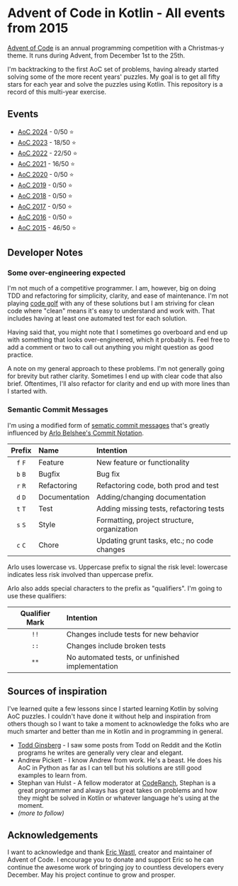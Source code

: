 # Advent of Code in Kotlin - All events from 2015

[Advent of Code](https://adventofcode.com) is an annual programming competition with a Christmas-y theme. It runs during Advent, from December 1st to the 25th.

I'm backtracking to the first AoC set of problems, having already started solving some of the more recent years' puzzles. My goal is to get all fifty stars for each year and solve the puzzles using Kotlin. This repository is a record of this multi-year exercise.

## Events

* [AoC 2024](src/main/kotlin/lacar/junilu/aoc2024/README.md) - 0/50 &#11088;
* [AoC 2023](src/main/kotlin/lacar/junilu/aoc2023/README.md) - 18/50 &#11088;
* [AoC 2022](src/main/kotlin/lacar/junilu/aoc2022/README.md) - 22/50 &#11088;
* [AoC 2021](src/main/kotlin/lacar/junilu/aoc2021/README.md) - 16/50 &#11088;
* [AoC 2020](src/main/kotlin/lacar/junilu/aoc2020/README.md) - 0/50 &#11088;
* [AoC 2019](src/main/kotlin/lacar/junilu/aoc2019/README.md) - 0/50 &#11088;
* [AoC 2018](src/main/kotlin/lacar/junilu/aoc2018/README.md) - 0/50 &#11088;
* [AoC 2017](src/main/kotlin/lacar/junilu/aoc2017/README.md) - 0/50 &#11088;
* [AoC 2016](src/main/kotlin/lacar/junilu/aoc2016/README.md) - 0/50 &#11088;
* [AoC 2015](src/main/kotlin/lacar/junilu/aoc2015/README.md) - 46/50 &#11088;

## Developer Notes

### Some over-engineering expected

I'm not much of a competitive programmer. I am, however, big on doing TDD and refactoring for simplicity, clarity, and ease of maintenance. I'm not playing [code golf](https://code.golf) with any of these solutions but I am striving for clean code where "clean" means it's easy to understand and work with. That includes having at least one automated test for each solution.

Having said that, you might note that I sometimes go overboard and end up with something that looks over-engineered, which it probably is. Feel free to add a comment or two to call out anything you might question as good practice. 

A note on my general approach to these problems. I'm not generally going for brevity but rather clarity. Sometimes I end up with clear code that also brief. Oftentimes, I'll also refactor for clarity and end up with more lines than I started with. 

### Semantic Commit Messages

I'm using a modified form of [sematic commit messages](https://joshbuchea/semantic-commit-messages.md) that's greatly influenced by [Arlo Belshee's Commit Notation](https:github.com/arlobelshee/ArlosCommitNotation).

| Prefix  | Name          | Intention                                   |
|:-------:|:--------------|:--------------------------------------------|
| `f` `F` | Feature       | New feature or functionality                |
| `b` `B` | Bugfix        | Bug fix                                     |
| `r` `R` | Refactoring   | Refactoring code, both prod and test        |
| `d` `D` | Documentation | Adding/changing documentation               |
| `t` `T` | Test          | Adding missing tests, refactoring tests     |
| `s` `S` | Style         | Formatting, project structure, organization |
| `c` `C` | Chore         | Updating grunt tasks, etc.; no code changes |

Arlo uses lowercase vs. Uppercase prefix to signal the risk level: lowercase indicates less risk involved than uppercase prefix.

Arlo also adds special characters to the prefix as "qualifiers". I'm going to use these qualifiers:

| Qualifier Mark | Intention                                          |
|:--------------:|:---------------------------------------------------|
|      `!!`      | Changes include tests for new behavior             |
|      `::`      | Changes include broken tests                       |
|      `**`      | No automated tests, or unfinished implementation   |

## Sources of inspiration

I've learned quite a few lessons since I started learning Kotlin by solving AoC puzzles. I couldn't have done it without help and inspiration from others though so I want to take a moment to acknowledge the folks who are much smarter and better than me in Kotlin and in programming in general.

* [Todd Ginsberg](https://github.com/tginsberg) - I saw some posts from Todd on Reddit and the Kotlin programs he writes are generally very clear and elegant.
* Andrew Pickett - I know Andrew from work. He's a beast. He does his AoC in Python as far as I can tell but his solutions are still good examples to learn from.
* Stephan van Hulst - A fellow moderator at [CodeRanch](https://coderanch.com), Stephan is a great programmer and always has great takes on problems and how they might be solved in Kotlin or whatever language he's using at the moment.
* _(more to follow)_

## Acknowledgements

I want to acknowledge and thank [Eric Wastl](https://was.tl), creator and maintainer of Advent of Code. I encourage you to donate and support Eric so he can continue the awesome work of bringing joy to countless developers every December. May his project continue to grow and prosper.
